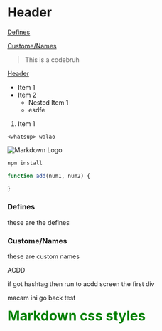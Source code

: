 # Header
[Defines](#defines)

[Custome/Names](#custom-names)

>This is a codebruh

<!--Links-->
[Header](https://localhost:9443/devportal/apis/2c875bb7-1c60-44ec-9820-7c9830df319b/acdd1)



<!-- UL -->
* Item 1
* Item 2
    * Nested Item 1
    * esdfe

<!-- OL -->
1. Item 1

`<whatsup> walao`

<!-- Images -->
![Markdown Logo]()

<!-- Github Markdown-->

<!-- Code Block -->
```BASH
npm install
```

```javascript
function add(num1, num2) {

}
```





### Defines
these are the defines

### <a name="custome-names"></a>Custome/Names
these are custom names

ACDD

if got hashtag then run to acdd screen the first div

macam ini go back test


<style>
.green {
    color: green;
    font-weight:700;
    font-size: 30px;
}
</style>

<div class="green">
    Markdown css styles
</div>
